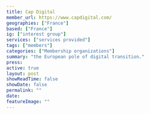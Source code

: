 ```yaml
---
title: Cap Digital
member_url: https://www.capdigital.com/
geographies: ["France"]
based: ["France"]
ig: ["interest group"] 
services: ["services provided"] 
tags: ["members"]
categories: ["Membership organizations"]
summary: "the European pole of digital transition."
press:
active: true
layout: post
showReadTime: false
showDate: false
permalink: ""
date: 
featureImage: ""
---
```

